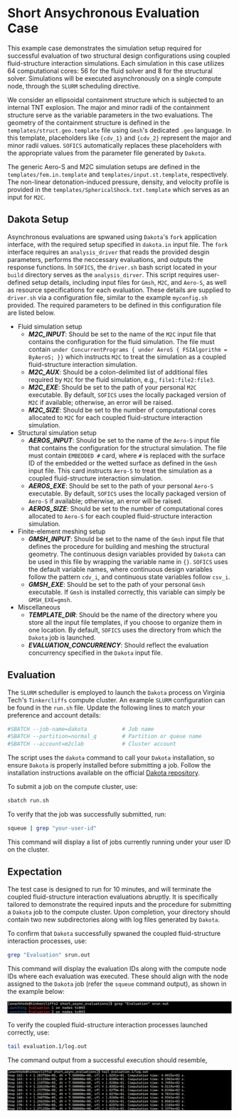 # Short Ansychronous Evaluation Case

This example case demonstrates the simulation setup required for successful evaluation of two structural design configurations using coupled fluid-structure interaction simulations. Each simulation in this case utilizes 64 computational cores: 56 for the fluid solver and 8 for the structural solver. Simulations will be executed asynchronously on a single compute node, through the `SLURM` scheduling directive.

We consider an ellipsoidal containment structure which is subjected to an internal TNT explosion. The major and minor radii of the containment structure serve as the variable parameters in the two evaluations. The geometry of the containment structure is defined in the `templates/struct.geo.template` file using `Gmsh`'s dedicated `.geo` language. In this template, placeholders like `{cdv_1}` and `{cdv_2}` represent the major and minor radii values. `SOFICS` automatically replaces these placeholders with the appropriate values from the parameter file generated by `Dakota`.

The generic Aero-S and M2C simulation setups are defined in the `templates/fem.in.template` and `templates/input.st.template`, respectively. The non-linear detonation-induced pressure, density, and velocity profile is provided in the `templates/SphericalShock.txt.template` which serves as an input for `M2C`.

<!-- ## Structural simualtion setup -->

<!-- ## Fluid simulation setup -->

## Dakota Setup

Asynchronous evaluations are spwaned using `Dakota`'s `fork` application interface, with the required setup specified in `dakota.in` input file. The `fork` interface requires an `analysis_driver` that reads the provided desgin parameters, performs the neccessary evaluations, and outputs the response functions. In `SOFICS`, the `driver.sh` bash script located in your `build` directory serves as the `analysis_dirver`. This script requires user-defined setup details, including input files for `Gmsh`, `M2C`, and `Aero-S`, as well as resource specifications for each evaluation. These details are supplied to `driver.sh` via a configuration file, similar to the example `myconfig.sh` provided. The required parameters to be defined in this configuration file are listed below.

* Fluid simulation setup
    * ***M2C_INPUT***: Should be set to the name of the `M2C` input file that contains the configuration for the fluid simulation. The file must contain `under ConcurrentPrograms { under AeroS { FSIAlgorithm = ByAeroS; }}` which instructs `M2C` to treat the simulation as a coupled fluid-structure interaction simulation.
    * ***M2C_AUX***: Should be a colon-delimited list of additional files required by `M2C` for the fluid simulation, e.g., `file1:file2:file3`.
    * ***M2C_EXE***: Should be set to the path of your personal `M2C` executable. By default, `SOFICS` uses the locally packaged version of `M2C` if available; otherwise, an error will be raised.
    * ***M2C_SIZE***: Should be set to the number of computational cores allocated to `M2C` for each coupled fluid-structure interaction simulation.
* Structural simulation setup
    * ***AEROS_INPUT***: Should be set to the name of the `Aero-S` input file that contains the configuration for the structural simulation. The file must contain `EMBEDDED #` card, where `#` is replaced with the surface ID of the embedded or the wetted surface as defined in the `Gmsh` input file. This card instructs `Aero-S` to treat the simulation as a coupled fluid-structure interaction simulation.
    * ***AEROS_EXE***: Should be set to the path of your personal `Aero-S` executable. By default, `SOFICS` uses the locally packaged version of `Aero-S` if available; otherwise, an error will be raised.
    * ***AEROS_SIZE***: Should be set to the number of computational cores allocated to `Aero-S` for each coupled fluid-structure interaction simulation.
* Finite-element meshing setup
    * ***GMSH_INPUT***: Should be set to the name of the `Gmsh` input file that defines the procedure for building and meshing the structural geometry. The continuous design variables provided by `Dakota` can be used in this file by wrapping the variable name in `{}`. `SOFICS` uses the default variable names, where continuous design variables follow the pattern `cdv_i`, and continuous state variables follow `csv_i`.
    * ***GMSH_EXE***: Should be set to the path of your personal `Gmsh` executable. If `Gmsh` is installed correctly, this variable can simply be `GMSH_EXE=gmsh`.
* Miscellaneous
    * ***TEMPLATE_DIR***: Should be the name of the directory where you store all the input file templates, if you choose to organize them in one location. By default, `SOFICS` uses the directory from which the `Dakota` job is launched.
    * ***EVALUATION_CONCURRENCY***: Should reflect the evaluation concurrency specified in the `Dakota` input file.

## Evaluation

The `SLURM` scheduller is employed to launch the `Dakota` process on Virginia Tech's `Tinkercliffs` compute cluster. An example `SLURM` configuration can be found in the `run.sh` file. Update the following lines to match your preference and account details:

```sh
#SBATCH --job-name=dakota           # Job name
#SBATCH --partition=normal_q        # Partition or queue name
#SBATCH --account=m2clab            # Cluster account
```

The script uses the `dakota` command to call your `Dakota` installation, so ensure `Dakota` is properly installed before submitting a job. Follow the installation instructions available on the official [Dakota repository](https://github.com/snl-dakota/dakota?tab=coc-ov-file).

To submit a job on the compute cluster, use:

```sh
sbatch run.sh
```

To verify that the job was successfully submitted, run:

```sh
squeue | grep "your-user-id"
```

This command will display a list of jobs currently running under your user ID on the cluster.

## Expectation

The test case is designed to run for 10 minutes, and will terminate the coupled fluid-structure interaction evaluations abruptly. It is specifically tailored to demonstrate the required inputs and the procedure for submitting a `Dakota` job to the compute cluster. Upon completion, your directory should contain two new subdirectories along with log files generated by `Dakota`. 

To confirm that `Dakota` successfully spwaned the coupled fluid-structure interaction processes, use:

```sh
grep "Evaluation" srun.out
```

This command will display the evaluation IDs along with the compute node IDs where each evaluation was executed. These should align with the node assigned to the `Dakota` job (refer the `squeue` command output), as shown in the example below:

![](../../images/SOFICSOutputVerification.jpg)

To verify the coupled fluid-structure interaction processes launched correctly, use:

```sh
tail evaluation.1/log.out
```

The command output from a successful execution should resemble,

![](../../images/FsiLogOutput.jpg)